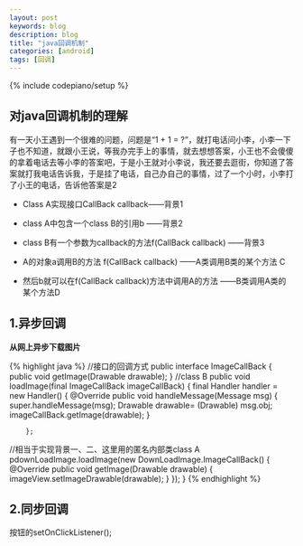 ```yaml
---
layout: post
keywords: blog
description: blog
title: "java回调机制"
categories: [android]
tags: [回调]
---
```

{% include codepiano/setup %}

## 对java回调机制的理解

有一天小王遇到一个很难的问题，问题是“1 + 1 = ?”，就打电话问小李，小李一下子也不知道，就跟小王说，等我办完手上的事情，就去想想答案，小王也不会傻傻的拿着电话去等小李的答案吧，于是小王就对小李说，我还要去逛街，你知道了答案就打我电话告诉我，于是挂了电话，自己办自己的事情，过了一个小时，小李打了小王的电话，告诉他答案是2

* Class A实现接口CallBack callback——背景1

* class A中包含一个class B的引用b ——背景2

* class B有一个参数为callback的方法f(CallBack callback) ——背景3

* A的对象a调用B的方法 f(CallBack callback) ——A类调用B类的某个方法 C

* 然后b就可以在f(CallBack callback)方法中调用A的方法 ——B类调用A类的某个方法D

## 1.异步回调

**从网上异步下载图片**

{% highlight java %}
    //接口的回调方式
    public interface ImageCallBack {
        public void getImage(Drawable drawable);
    }
//class B
 public void loadImage(final ImageCallBack imageCallBack) {
        final Handler handler = new Handler() {
            @Override
            public void handleMessage(Message msg) {
                super.handleMessage(msg);
                Drawable drawable= (Drawable) msg.obj;
                imageCallBack.getImage(drawable);
            }

        };
//相当于实现背景一、二、这里用的匿名内部类class A
pdownLoadImage.loadImage(new DownLoadImage.ImageCallBack() {
                @Override
                public void getImage(Drawable drawable) {
                    imageView.setImageDrawable(drawable);
                }
            });
                }
{% endhighlight %}

## 2.同步回调

按钮的setOnClickListener();
